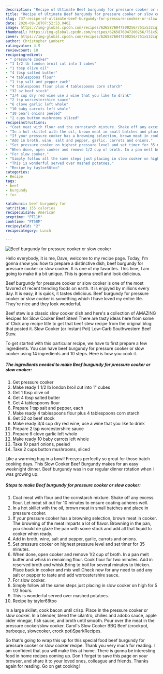 ```yaml
---
description: "Recipe of Ultimate Beef burgundy for pressure cooker or slow cooker"
title: "Recipe of Ultimate Beef burgundy for pressure cooker or slow cooker"
slug: 737-recipe-of-ultimate-beef-burgundy-for-pressure-cooker-or-slow-cooker
date: 2020-09-18T07:52:53.040Z
image: https://img-global.cpcdn.com/recipes/6265876047200256/751x532cq70/beef-burgundy-for-pressure-cooker-or-slow-cooker-recipe-main-photo.jpg
thumbnail: https://img-global.cpcdn.com/recipes/6265876047200256/751x532cq70/beef-burgundy-for-pressure-cooker-or-slow-cooker-recipe-main-photo.jpg
cover: https://img-global.cpcdn.com/recipes/6265876047200256/751x532cq70/beef-burgundy-for-pressure-cooker-or-slow-cooker-recipe-main-photo.jpg
author: Christopher Lambert
ratingvalue: 4.9
reviewcount: 10
recipeingredient:
- " pressure cooker"
- "1 1/2 lb london broil cut into 1 cubes"
- "1 tbsp olive oil"
- "4 tbsp salted butter"
- "4 tablespoons flour"
- "1 tsp salt and pepper each"
- "4 tablespoons flour plus 4 tablespoons corn starch"
- "32 oz beef stock"
- "3/4 cup dry red wine use a wine that you like to drink"
- "2 tsp worcestershire sauce"
- "6 clove garlic left whole"
- "10 baby carrots left whole"
- "10 pearl onions peeled"
- "2 cups button mushrooms sliced"
recipeinstructions:
- "Coat meat with flour and the cornstarch mixture. Shake off any excess flour. Let meat sit out for 10 minutes to ensure coating adheres well."
- "In a hot skillet with the oil, brown meat in small batches and place in pressure cooker."
- "If your pressure cooker has a browning selection, brown meat in cooker. The browning of the meat imparts a lot of flavor. Browning in the pan, you should de glaze the pan with some stock and add all that liquid to cooker when ready."
- "Add in broth, wine, salt and pepper, garlic, carrots and onions."
- "Set pressure cooker on highest pressure level and set timer for 35 minutes."
- "When done, open cooker and remove 1/2 cup of broth. In a pan melt butter and whisk in remaining flour. Cook flour for two minutes. Add in reserved broth and whisk.Bring to boil for several minutes to thicken. Place back in cooker and mix well.Check now for any need to add any salt or pepper to taste and add worcestershire sauce."
- "For slow cooker."
- "Simply follow all the same steps just placing in slow cooker on high for 5 1/2 hours."
- "This is wonderful served over mashed potatoes."
- "Recipe by taylor68too"
categories:
- Recipe
tags:
- beef
- burgundy
- for

katakunci: beef burgundy for 
nutrition: 155 calories
recipecuisine: American
preptime: "PT11M"
cooktime: "PT50M"
recipeyield: "2"
recipecategory: Lunch

---
```



![Beef burgundy for pressure cooker or slow cooker](https://img-global.cpcdn.com/recipes/6265876047200256/751x532cq70/beef-burgundy-for-pressure-cooker-or-slow-cooker-recipe-main-photo.jpg)

Hello everybody, it is me, Dave, welcome to my recipe page. Today, I'm gonna show you how to prepare a distinctive dish, beef burgundy for pressure cooker or slow cooker. It is one of my favorites. This time, I am going to make it a bit unique. This is gonna smell and look delicious.

Beef burgundy for pressure cooker or slow cooker is one of the most favored of recent trending foods on earth. It is enjoyed by millions every day. It is easy, it is quick, it tastes delicious. Beef burgundy for pressure cooker or slow cooker is something which I have loved my entire life. They're nice and they look wonderful.

Beef stew is a classic slow cooker dish and here&#39;s a collection of AMAZING Recipes for Slow Cooker Beef Stew! There are tasty ideas here from some of Click any recipe title to get that beef stew recipe from the original blog that posted it. Slow Cooker (or Instant Pot) Low-Carb Southwestern Beef Stew.


To get started with this particular recipe, we have to first prepare a few ingredients. You can have beef burgundy for pressure cooker or slow cooker using 14 ingredients and 10 steps. Here is how you cook it.

<!--inarticleads1-->

##### The ingredients needed to make Beef burgundy for pressure cooker or slow cooker:

1. Get  pressure cooker
1. Make ready 1 1/2 lb london broil cut into 1&#34; cubes
1. Get 1 tbsp olive oil
1. Get 4 tbsp salted butter
1. Get 4 tablespoons flour
1. Prepare 1 tsp salt and pepper, each
1. Make ready 4 tablespoons flour plus 4 tablespoons corn starch
1. Get 32 oz beef stock
1. Make ready 3/4 cup dry red wine, use a wine that you like to drink
1. Prepare 2 tsp worcestershire sauce
1. Prepare 6 clove garlic left whole
1. Make ready 10 baby carrots left whole
1. Take 10 pearl onions, peeled
1. Take 2 cups button mushrooms, sliced


Like a warming hug in a bowl! Freezes perfectly so great for those batch cooking days. This Slow Cooker Beef Burgundy makes for an easy weeknight dinner. Beef burgundy was in our regular dinner rotation when I was growing up. 

<!--inarticleads2-->

##### Steps to make Beef burgundy for pressure cooker or slow cooker:

1. Coat meat with flour and the cornstarch mixture. Shake off any excess flour. Let meat sit out for 10 minutes to ensure coating adheres well.
1. In a hot skillet with the oil, brown meat in small batches and place in pressure cooker.
1. If your pressure cooker has a browning selection, brown meat in cooker. The browning of the meat imparts a lot of flavor. Browning in the pan, you should de glaze the pan with some stock and add all that liquid to cooker when ready.
1. Add in broth, wine, salt and pepper, garlic, carrots and onions.
1. Set pressure cooker on highest pressure level and set timer for 35 minutes.
1. When done, open cooker and remove 1/2 cup of broth. In a pan melt butter and whisk in remaining flour. Cook flour for two minutes. Add in reserved broth and whisk.Bring to boil for several minutes to thicken. Place back in cooker and mix well.Check now for any need to add any salt or pepper to taste and add worcestershire sauce.
1. For slow cooker.
1. Simply follow all the same steps just placing in slow cooker on high for 5 1/2 hours.
1. This is wonderful served over mashed potatoes.
1. Recipe by taylor68too


In a large skillet, cook bacon until crisp. Place in the pressure cooker or slow cooker. In a blender, blend the cilantro, chilies and adobo sauce, apple cider vinegar, fish sauce, and broth until smooth. Pour over the meat in the pressure cooker/slow cooker. Carol&#39;s Slow Cooker BBQ Beef (crockpot, barbeque, slowcooker, crock pot)SparkRecipes. 

So that's going to wrap this up for this special food beef burgundy for pressure cooker or slow cooker recipe. Thank you very much for reading. I am confident that you will make this at home. There is gonna be interesting food in home recipes coming up. Don't forget to save this page on your browser, and share it to your loved ones, colleague and friends. Thanks again for reading. Go on get cooking!
